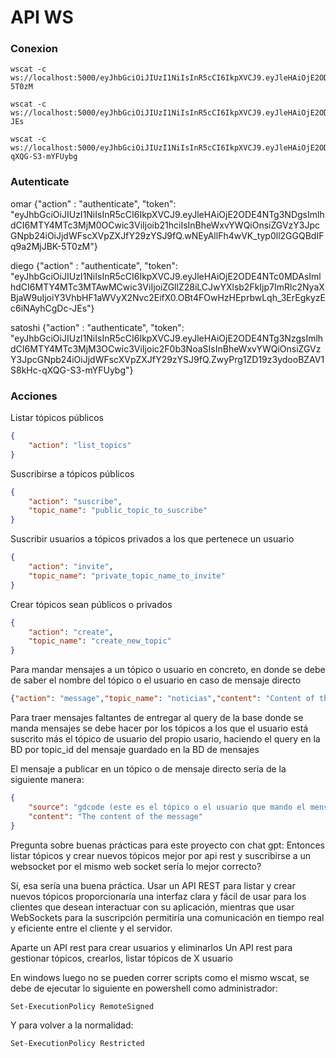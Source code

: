 # API WS

### Conexion
```
wscat -c ws://localhost:5000/eyJhbGciOiJIUzI1NiIsInR5cCI6IkpXVCJ9.eyJleHAiOjE2ODE4NTg3NDgsImlhdCI6MTY4MTc3MjM0OCwic3ViIjoib21hciIsInBheWxvYWQiOnsiZGVzY3JpcGNpb24iOiJjdWFscXVpZXJfY29zYSJ9fQ.wNEyAllFh4wVK_typ0ll2GGQBdIFq9a2MjJBK-5T0zM
```

```
wscat -c ws://localhost:5000/eyJhbGciOiJIUzI1NiIsInR5cCI6IkpXVCJ9.eyJleHAiOjE2ODE4NTc0MDAsImlhdCI6MTY4MTc3MTAwMCwic3ViIjoiZGllZ28iLCJwYXlsb2FkIjp7ImRlc2NyaXBjaW9uIjoiY3VhbHF1aWVyX2Nvc2EifX0.OBt4FOwHzHEprbwLqh_3ErEgkyzEc6iNAyhCgDc-JEs
```

```
wscat -c ws://localhost:5000/eyJhbGciOiJIUzI1NiIsInR5cCI6IkpXVCJ9.eyJleHAiOjE2ODE4NTg3NzgsImlhdCI6MTY4MTc3MjM3OCwic3ViIjoic2F0b3NoaSIsInBheWxvYWQiOnsiZGVzY3JpcGNpb24iOiJjdWFscXVpZXJfY29zYSJ9fQ.ZwyPrg1ZD19z3ydooBZAV1S8kHc-qXQG-S3-mYFUybg
```

### Autenticate

omar
{"action" : "authenticate", "token": "eyJhbGciOiJIUzI1NiIsInR5cCI6IkpXVCJ9.eyJleHAiOjE2ODE4NTg3NDgsImlhdCI6MTY4MTc3MjM0OCwic3ViIjoib21hciIsInBheWxvYWQiOnsiZGVzY3JpcGNpb24iOiJjdWFscXVpZXJfY29zYSJ9fQ.wNEyAllFh4wVK_typ0ll2GGQBdIFq9a2MjJBK-5T0zM"}

diego
{"action" : "authenticate", "token": "eyJhbGciOiJIUzI1NiIsInR5cCI6IkpXVCJ9.eyJleHAiOjE2ODE4NTc0MDAsImlhdCI6MTY4MTc3MTAwMCwic3ViIjoiZGllZ28iLCJwYXlsb2FkIjp7ImRlc2NyaXBjaW9uIjoiY3VhbHF1aWVyX2Nvc2EifX0.OBt4FOwHzHEprbwLqh_3ErEgkyzEc6iNAyhCgDc-JEs"}

satoshi
{"action" : "authenticate", "token": "eyJhbGciOiJIUzI1NiIsInR5cCI6IkpXVCJ9.eyJleHAiOjE2ODE4NTg3NzgsImlhdCI6MTY4MTc3MjM3OCwic3ViIjoic2F0b3NoaSIsInBheWxvYWQiOnsiZGVzY3JpcGNpb24iOiJjdWFscXVpZXJfY29zYSJ9fQ.ZwyPrg1ZD19z3ydooBZAV1S8kHc-qXQG-S3-mYFUybg"}


### Acciones
Listar tópicos públicos
```json
{
    "action": "list_topics"
}
```

Suscribirse a tópicos públicos
```json
{
    "action": "suscribe",
    "topic_name": "public_topic_to_suscribe"
}
```

Suscribir usuarios a tópicos privados a los que pertenece un usuario
```json
{
    "action": "invite",
    "topic_name": "private_topic_name_to_invite"
}
```

Crear tópicos sean públicos o privados
```json
{
    "action": "create",
    "topic_name": "create_new_topic"
}
```

Para mandar mensajes a un tópico o usuario en concreto, en donde se debe de saber el nombre del tópico o el usuario en caso
de mensaje directo
```json
{"action": "message","topic_name": "noticias","content": "Content of the message"}
```

Para traer mensajes faltantes de entregar al query de la base donde se manda mensajes se debe hacer por los tópicos a los 
que el usuario está suscrito más el tópico de usuario del propio usario, haciendo el query en la BD por topic_id del mensaje guardado en la BD de mensajes

El mensaje a publicar en un tópico o de mensaje directo sería de la siguiente manera:

```json
{
    "source": "gdcode (este es el tópico o el usuario que mando el mensaje directo)",
    "content": "The content of the message"
}
```

Pregunta sobre buenas prácticas para este proyecto con chat gpt:
Entonces listar tópicos y crear nuevos tópicos mejor por api rest y suscribirse a un websocket por el mismo web socket sería lo mejor correcto?

Sí, esa sería una buena práctica. Usar un API REST para listar y crear nuevos tópicos proporcionaría una interfaz clara y fácil de usar para los clientes que desean interactuar con su aplicación, mientras que usar WebSockets para la suscripción permitiría una comunicación en tiempo real y eficiente entre el cliente y el servidor.

Aparte un API rest para crear usuarios y eliminarlos
Un API rest para gestionar tópicos, crearlos, listar tópicos de X usuario

En windows luego no se pueden correr scripts como el mismo wscat, se debe de ejecutar lo siguiente en powershell como administrador:

```
Set-ExecutionPolicy RemoteSigned
```

Y para volver a la normalidad:

```
Set-ExecutionPolicy Restricted
```